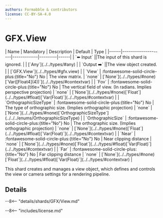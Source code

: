 ```yaml
---
authors: Formabble & contributors
license: CC-BY-SA-4.0
---
```



# GFX.View

<div class="sh-parameters" markdown="1">
| Name | Mandatory | Description | Default | Type |
|------|---------------------|-------------|---------|------|
| `⬅️ Input` ||The input of this shard is ignored. | | [`Any`](../../types/#any) |
| `Output ➡️` ||The view object created. | | [`GFX.View`](../../types/#gfx.view) |
| `View` | :fontawesome-solid-circle-plus:{title="No"} No  | The view matrix. | `none` | [`None`](../../types/#none)[`Var([Float4](4))`](../../types/#contextvar) |
| `Fov` | :fontawesome-solid-circle-plus:{title="No"} No  | The vertical field of view. (In radians. Implies perspective projection) | `none` | [`None`](../../types/#none)[`Float`](../../types/#float)[`Var(Float)`](../../types/#contextvar) |
| `OrthographicSizeType` | :fontawesome-solid-circle-plus:{title="No"} No  | The type of orthographic size. (Implies orthographic projection) | `none` | [`None`](../../types/#none)[`OrthographicSizeType`](../../../enums/OrthographicSizeType) |
| `OrthographicSize` | :fontawesome-solid-circle-plus:{title="No"} No  | The orthographic size. (Implies orthographic projection) | `none` | [`None`](../../types/#none)[`Float`](../../types/#float)[`Var(Float)`](../../types/#contextvar) |
| `Near` | :fontawesome-solid-circle-plus:{title="No"} No  | Near clipping distance | `none` | [`None`](../../types/#none)[`Float`](../../types/#float)[`Var(Float)`](../../types/#contextvar) |
| `Far` | :fontawesome-solid-circle-plus:{title="No"} No  | Far clipping distance | `none` | [`None`](../../types/#none)[`Float`](../../types/#float)[`Var(Float)`](../../types/#contextvar) |

</div>

This shard creates and manages a view object, which defines and controls the view or camera settings for a rendering pipeline.

## Details

--8<-- "details/shards/GFX/View.md"


--8<-- "includes/license.md"

